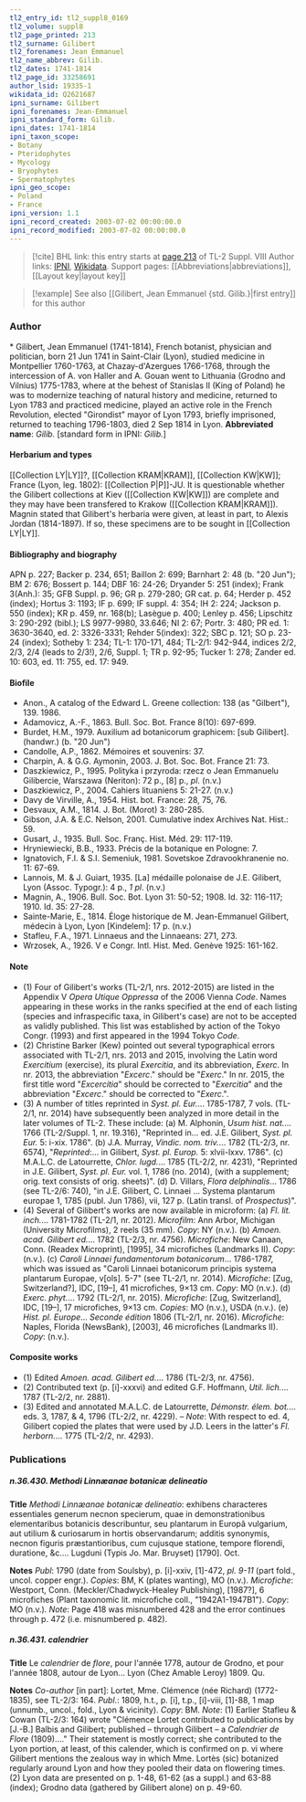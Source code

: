 ```yaml
---
tl2_entry_id: tl2_suppl8_0169
tl2_volume: suppl8
tl2_page_printed: 213
tl2_surname: Gilibert
tl2_forenames: Jean Emmanuel
tl2_name_abbrev: Gilib.
tl2_dates: 1741-1814
tl2_page_id: 33258691
author_lsid: 19335-1
wikidata_id: Q2621687
ipni_surname: Gilibert
ipni_forenames: Jean-Emmanuel
ipni_standard_form: Gilib.
ipni_dates: 1741-1814
ipni_taxon_scope: 
- Botany
- Pteridophytes
- Mycology
- Bryophytes
- Spermatophytes
ipni_geo_scope: 
- Poland
- France
ipni_version: 1.1
ipni_record_created: 2003-07-02 00:00:00.0
ipni_record_modified: 2003-07-02 00:00:00.0
---
```


> [!cite] BHL link: this entry starts at [page 213](https://www.biodiversitylibrary.org/page/33258691) of TL-2 Suppl. VIII
> Author links: [IPNI](https://www.ipni.org/a/19335-1), [Wikidata](https://www.wikidata.org/wiki/Q2621687). Support pages: [[Abbreviations|abbreviations]], [[Layout key|layout key]]

> [!example] See also [[Gilibert, Jean Emmanuel {std. Gilib.}|first entry]] for this author

### Author

\* Gilibert, Jean Emmanuel (1741-1814), French botanist, physician and politician, born 21 Jun 1741 in Saint-Clair (Lyon), studied medicine in Montpellier 1760-1763, at Chazay-d'Azergues 1766-1768, through the intercession of A. von Haller and A. Gouan went to Lithuania (Grodno and Vilnius) 1775-1783, where at the behest of Stanislas II (King of Poland) he was to modernize teaching of natural history and medicine, returned to Lyon 1783 and practiced medicine, played an active role in the French Revolution, elected "Girondist" mayor of Lyon 1793, briefly imprisoned, returned to teaching 1796-1803, died 2 Sep 1814 in Lyon. 
**Abbreviated name**: *Gilib.* \[standard form in IPNI: *Gilib.*\]

#### Herbarium and types

[[Collection LY|LY]]?, [[Collection KRAM|KRAM]], [[Collection KW|KW]]; France (Lyon, leg. 1802): [[Collection P|P]]-JU. It is questionable whether the Gilibert collections at Kiev ([[Collection KW|KW]]) are complete and they may have been transfered to Krakow ([[Collection KRAM|KRAM]]). Magnin stated that Gilibert's herbaria were given, at least in part, to Alexis Jordan (1814-1897). If so, these specimens are to be sought in [[Collection LY|LY]].

#### Bibliography and biography

APN p. 227; Backer p. 234, 651; Baillon 2: 699; Barnhart 2: 48 (b. "20 Jun"); BM 2: 676; Bossert p. 144; DBF 16: 24-26; Dryander 5: 251 (index); Frank 3(Anh.): 35; GFB Suppl. p. 96; GR p. 279-280; GR cat. p. 64; Herder p. 452 (index); Hortus 3: 1193; IF p. 699; IF suppl. 4: 354; IH 2: 224; Jackson p. 550 (index); KR p. 459, nr. 168(b); Lasègue p. 400; Lenley p. 456; Lipschitz 3: 290-292 (bibl.); LS 9977-9980, 33.646; NI 2: 67; Portr. 3: 480; PR ed. 1: 3630-3640, ed. 2: 3326-3331; Rehder 5(index): 322; SBC p. 121; SO p. 23-24 (index); Sotheby 1: 234; TL-1: 170-171, 484; TL-2/1: 942-944, indices 2/2, 2/3, 2/4 (leads to 2/3!), 2/6, Suppl. 1; TR p. 92-95; Tucker 1: 278; Zander ed. 10: 603, ed. 11: 755, ed. 17: 949.

#### Biofile

- Anon., A catalog of the Edward L. Greene collection: 138 (as "Gilbert"), 139. 1986.
- Adamovicz, A.-F., 1863. Bull. Soc. Bot. France 8(10): 697-699.
- Burdet, H.M., 1979. Auxilium ad botanicorum graphicem: \[sub Gilibert\]. (handwr.) (b. "20 Jun")
- Candolle, A.P., 1862. Mémoires et souvenirs: 37.
- Charpin, A. & G.G. Aymonin, 2003. J. Bot. Soc. Bot. France 21: 73.
- Daszkiewicz, P., 1995. Polityka i przyroda: rzecz o Jean Emmanuelu Gilibercie, Warszawa (Neriton): 72 p., \[8\] p., *pl*. (n.v.)
- Daszkiewicz, P., 2004. Cahiers lituaniens 5: 21-27. (n.v.)
- Davy de Virville, A., 1954. Hist. bot. France: 28, 75, 76.
- Desvaux, A.M., 1814. J. Bot. (Morot) 3: 280-285.
- Gibson, J.A. & E.C. Nelson, 2001. Cumulative index Archives Nat. Hist.: 59.
- Gusart, J., 1935. Bull. Soc. Franç. Hist. Méd. 29: 117-119.
- Hryniewiecki, B.B., 1933. Précis de la botanique en Pologne: 7.
- Ignatovich, F.I. & S.I. Semeniuk, 1981. Sovetskoe Zdravookhranenie no. 11: 67-69.
- Lannois, M. & J. Guiart, 1935. \[La\] médaille polonaise de J.E. Gilibert, Lyon (Assoc. Typogr.): 4 p., *1 pl*. (n.v.)
- Magnin, A., 1906. Bull. Soc. Bot. Lyon 31: 50-52; 1908. Id. 32: 116-117; 1910. Id. 35: 27-28.
- Sainte-Marie, E., 1814. Éloge historique de M. Jean-Emmanuel Gilibert, médecin à Lyon, Lyon \[Kindelem\]: 17 p. (n.v.)
- Stafleu, F.A., 1971. Linnaeus and the Linnaeans: 271, 273.
- Wrzosek, A., 1926. V e Congr. Intl. Hist. Med. Genève 1925: 161-162.

#### Note

- (1) Four of Gilibert's works (TL-2/1, nrs. 2012-2015) are listed in the Appendix V *Opera Utique Oppressa* of the 2006 Vienna *Code*. Names appearing in these works in the ranks specified at the end of each listing (species and infraspecific taxa, in Gilibert's case) are not to be accepted as validly published. This list was established by action of the Tokyo Congr. (1993) and first appeared in the 1994 Tokyo *Code*.
- (2) Christine Barker (Kew) pointed out several typographical errors associated with TL-2/1, nrs. 2013 and 2015, involving the Latin word *Exercitium* (exercise), its plural *Exercitia*, and its abbreviation, *Exerc*. In nr. 2013, the abbreviation "*Excerc*." should be "*Exerc*." In nr. 2015, the first title word "*Excercitia*" should be corrected to "*Exercitia*" and the abbreviation "*Excerc*." should be corrected to "*Exerc*.".
- (3) A number of titles reprinted in *Syst. pl. Eur.*... 1785-1787, 7 vols. (TL-2/1, nr. 2014) have subsequently been analyzed in more detail in the later volumes of TL-2. These include:
(a) M. Alphonin, *Usum hist. nat.*... 1766 (TL-2/Suppl. 1, nr. 19.316), "Reprinted in... ed. J.E. Gilibert, *Syst. pl. Eur.* 5: i-xix. 1786".
(b) J.A. Murray, *Vindic. nom. triv.*... 1782 (TL-2/3, nr. 6574), "*Reprinted*:... in Gilibert, *Syst. pl. Europ.* 5: xlvii-lxxv. 1786".
(c) M.A.L.C. de Latourrette, *Chlor. lugd.*... 1785 (TL-2/2, nr. 4231), "Reprinted in J.E. Gilibert, *Syst. pl. Eur.* vol. 1, 1786 (no. 2014), (with a supplement; orig. text consists of orig. sheets)".
(d) D. Villars, *Flora delphinalis*... 1786 (see TL-2/6: 740), "in J.E. Gilibert, C. Linnaei ... Systema plantarum europae 1, 1785 (publ. Jun 1786), vii, 127 p. (Latin transl. of *Prospectus*)".
- (4) Several of Gilibert's works are now available in microform:
(a) *Fl. lit. inch.*... 1781-1782 (TL-2/1, nr. 2012).
*Microfilm*: Ann Arbor, Michigan (University Microfilms), 2 reels (35 mm). *Copy*: NY (n.v.).
(b) *Amoen. acad. Gilibert ed.*... 1782 (TL-2/3, nr. 4756).
*Microfiche*: New Canaan, Conn. (Readex Microprint), \[1995\], 34 microfiches (Landmarks II). *Copy*: (n.v.).
(c) *Caroli Linnaei fundamentorum botanicorum*... 1786-1787, which was issued as "Caroli Linnaei botanicorum principis systema plantarum Europae, v\[ols\]. 5-7" (see TL-2/1, nr. 2014).
*Microfiche*: \[Zug, Switzerland?\], IDC, \[19–\], 41 microfiches, 9×13 cm. *Copy*: MO (n.v.).
(d) *Exerc. phyt.*... 1792 (TL-2/1, nr. 2015).
*Microfiche*: \[Zug, Switzerland\], IDC, \[19–\], 17 microfiches, 9×13 cm. *Copies*: MO (n.v.), USDA (n.v.).
(e) *Hist. pl. Europe*... *Seconde édition* 1806 (TL-2/1, nr. 2016). *Microfiche*: Naples, Florida (NewsBank), \[2003\], 46 microfiches (Landmarks II). *Copy*:
(n.v.).

#### Composite works

- (1) Edited *Amoen. acad. Gilibert ed.*... 1786 (TL-2/3, nr. 4756).
- (2) Contributed text (p. \[i\]-xxxvi) and edited G.F. Hoffmann, *Util. lich.*... 1787 (TL-2/2, nr. 2881).
- (3) Edited and annotated M.A.L.C. de Latourrette, *Démonstr. élem. bot.*... eds. 3, 1787, & 4, 1796 (TL-2/2, nr. 4229). – *Note*: With respect to ed. 4, Gilibert copied the plates that were used by J.D. Leers in the latter's *Fl. herborn.*... 1775 (TL-2/2, nr. 4293).

### Publications

##### n.36.430. Methodi Linnæanae botanicæ delineatio

**Title**
*Methodi Linnæanae botanicæ delineatio*: exhibens characteres essentiales generum necnon specierum, quae in demonstrationibus elementaribus botanicis describuntur, seu plantarum in Europâ vulgarium, aut utilium & curiosarum in hortis observandarum; additis synonymis, necnon figuris præstantioribus, cum cujusque statione, tempore florendi, duratione, &c.... Lugduni (Typis Jo. Mar. Bruyset) \[1790\]. Oct.

**Notes**
*Publ*: 1790 (date from Soulsby), p. \[i\]-xxiv, \[1\]-472, *pl. 9-11* (part fold., uncol. copper engr.). *Copies*: BM, K (plates wanting), MO (n.v.). *Microfiche*: Westport, Conn. (Meckler/Chadwyck-Healey Publishing), \[1987?\], 6 microfiches (Plant taxonomic lit. microfiche coll., "1942A1-1947B1"). *Copy*: MO (n.v.).
*Note*: Page 418 was misnumbered 428 and the error continues through p. 472 (i.e. misnumbered p. 482).

##### n.36.431. calendrier

**Title**
Le *calendrier* de *flore*, pour l'année 1778, autour de Grodno, et pour l'année 1808, autour de Lyon... Lyon (Chez Amable Leroy) 1809. Qu.

**Notes**
*Co-author* \[in part\]: Lortet, Mme. Clémence (née Richard) (1772-1835), see TL-2/3: 164.
*Publ*.: 1809, h.t., p. \[i\], t.p., \[i\]-viii, \[1\]-88, 1 map (unnumb., uncol., fold., Lyon & vicinity). *Copy*: BM.
*Note*: (1) Earlier Stafleu & Cowan (TL-2/3: 164) wrote "Clémence Lortet contributed to publications by \[J.-B.\] Balbis and Gilibert; published – through Gilibert – a *Calendrier de Flore* (1809)...." Their statement is mostly correct; she contributed to the Lyon portion, at least, of this calender, which is confirmed on p. vi where Gilibert mentions the zealous way in which Mme. Lortès (sic) botanized regularly around Lyon and how they pooled their data on flowering times. (2) Lyon data are presented on p. 1-48, 61-62 (as a suppl.) and 63-88 (index); Grodno data (gathered by Gilibert alone) on p. 49-60.

